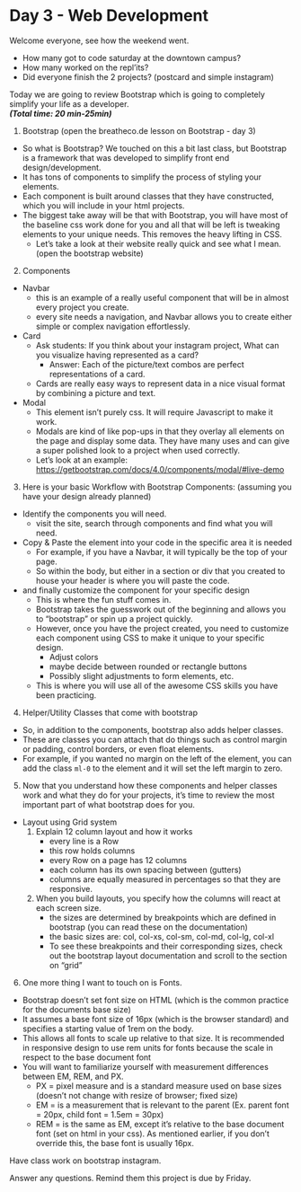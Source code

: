 # Day 3 - Web Development

Welcome everyone, see how the weekend went. 
  * How many got to code saturday at the downtown campus? 
  * How many worked on the repl’its? 
  * Did everyone finish the 2 projects? (postcard and simple instagram)
 
Today we are going to review Bootstrap which is going to completely simplify your life as a developer.  
***(Total time: 20 min-25min)***
 
1. Bootstrap (open the breatheco.de lesson on Bootstrap - day 3)
  * So what is Bootstrap? We touched on this a bit last class, but Bootstrap is a framework that was developed to simplify front end design/development.
  * It has tons of components to simplify the process of styling your elements. 
  * Each component is built around classes that they have constructed, which you will include in your html projects.
  * The biggest take away will be that with Bootstrap, you will have most of the baseline css work done for you and all that will be left is tweaking elements to your unique needs. This removes the heavy lifting in CSS.
    * Let’s take a look at their website really quick and see what I mean. (open the bootstrap website)
2. Components
  * Navbar
    * this is an example of a really useful component that will be in almost every project you create.
    * every site needs a navigation, and Navbar allows you to create either simple or complex navigation effortlessly.
  * Card
    * Ask students: If you think about your instagram project, What can you visualize having represented as a card?
      * Answer: Each of the picture/text combos are perfect representations of a card. 
    * Cards are really easy ways to represent data in a nice visual format by combining a picture and text.
  * Modal
    * This element isn’t purely css. It will require Javascript to make it work.
    * Modals are kind of like pop-ups in that they overlay all elements on the page and display some data. They have many uses and can give a super polished look to a project when used correctly.
    * Let’s look at an example: https://getbootstrap.com/docs/4.0/components/modal/#live-demo 
3. Here is your basic Workflow with Bootstrap Components:  (assuming you have your design already planned)
  * Identify the components you will need.
    * visit the site, search through components and find what you will need. 
  * Copy & Paste the element into your code in the specific area it is needed
    * For example, if you have a Navbar, it will typically be the top of your page. 
    * So within the body, but either in a section or div that you created to house your header is where you will paste the code. 
  * and finally customize the component for your specific design
    * This is where the fun stuff comes in.
    * Bootstrap takes the guesswork out of the beginning and allows you to “bootstrap” or spin up a project quickly.
    * However, once you have the project created, you need to customize each component using CSS to make it unique to your specific design. 
      * Adjust colors
      * maybe decide between rounded or rectangle buttons
      * Possibly slight adjustments to form elements, etc.
    * This is where you will use all of the awesome CSS skills you have been practicing.
4. Helper/Utility Classes that come with bootstrap
  * So, in addition to the components, bootstrap also adds helper classes.
  * These are classes you can attach that do things such as control margin or padding, control borders, or even float elements.
  * For example, if you wanted no margin on the left of the element, you can add the class ```ml-0``` to the element and it will set the left margin to zero.
5. Now that you understand how these components and helper classes work and what they do for your projects, it’s time to review the most important part of what bootstrap does for you.
  * Layout using Grid system
    1. Explain 12 column layout and how it works
        * every line is a Row
        * this row holds columns
        * every Row on a page has 12 columns
        * each column has its own spacing between (gutters)
        * columns are equally measured in percentages so that they are responsive.
    2. When you build layouts, you specify how the columns will react at each screen size.
        * the sizes are determined by breakpoints which are defined in bootstrap (you can read these on the documentation)
        * the basic sizes are: col, col-xs, col-sm, col-md, col-lg, col-xl
        * To see these breakpoints and their corresponding sizes, check out the bootstrap layout documentation and scroll to the section on “grid”
6. One more thing I want to touch on is Fonts.
  * Bootstrap doesn’t set font size on HTML (which is the common practice for the documents base size)
  * It assumes a base font size of 16px (which is the browser standard) and specifies a starting value of 1rem on the body.
  * This allows all fonts to scale up relative to that size. It is recommended in responsive design to use rem units for fonts because the scale in respect to the base document font
  * You will want to familiarize yourself with measurement differences between EM, REM, and PX.
    * PX = pixel measure and is a standard measure used on base sizes (doesn’t not change with resize of browser; fixed size)
    * EM = is a measurement that is relevant to the parent (Ex. parent font = 20px, child font = 1.5em = 30px)
    * REM = is the same as EM, except it’s relative to the base document font (set on html in your css). As mentioned earlier, if you don’t override this, the base font is usually 16px.
 
Have class work on bootstrap instagram.

Answer any questions. Remind them this project is due by Friday.
